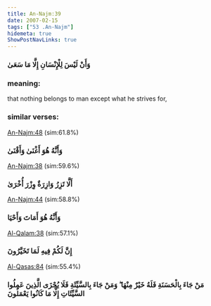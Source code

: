 ```yaml
---
title: An-Najm:39
date: 2007-02-15
tags: ["53 .An-Najm"]
hidemeta: true 
ShowPostNavLinks: true 
---
```

### وَأَنْ لَيْسَ لِلْإِنْسَانِ إِلَّا مَا سَعَىٰ
### meaning: 
that nothing belongs to man except what he strives for,
### similar verses: 

[An-Najm:48](/53/48) (sim:61.8%)

### وَأَنَّهُ هُوَ أَغْنَىٰ وَأَقْنَىٰ

[An-Najm:38](/53/38) (sim:59.6%)

### أَلَّا تَزِرُ وَازِرَةٌ وِزْرَ أُخْرَىٰ

[An-Najm:44](/53/44) (sim:58.8%)

### وَأَنَّهُ هُوَ أَمَاتَ وَأَحْيَا

[Al-Qalam:38](/68/38) (sim:57.1%)

### إِنَّ لَكُمْ فِيهِ لَمَا تَخَيَّرُونَ

[Al-Qasas:84](/28/84) (sim:55.4%)

### مَنْ جَاءَ بِالْحَسَنَةِ فَلَهُ خَيْرٌ مِنْهَا ۖ وَمَنْ جَاءَ بِالسَّيِّئَةِ فَلَا يُجْزَى الَّذِينَ عَمِلُوا السَّيِّئَاتِ إِلَّا مَا كَانُوا يَعْمَلُونَ
